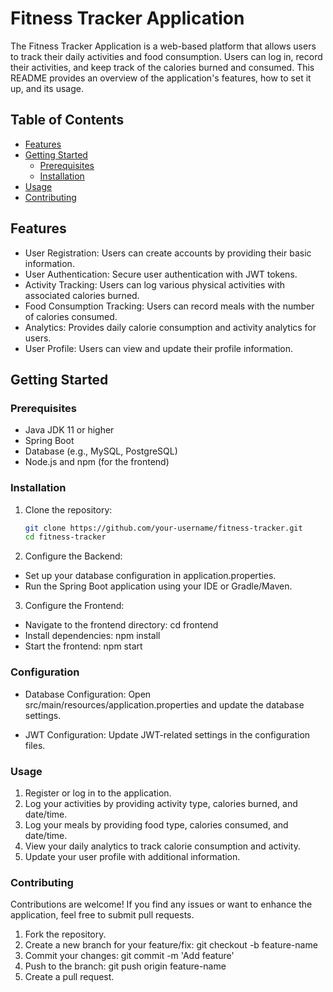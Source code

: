 # Fitness Tracker Application

The Fitness Tracker Application is a web-based platform that allows users to track their daily activities and food consumption. Users can log in, record their activities, and keep track of the calories burned and consumed. This README provides an overview of the application's features, how to set it up, and its usage.

## Table of Contents

- [Features](#features)
- [Getting Started](#getting-started)
    - [Prerequisites](#prerequisites)
    - [Installation](#installation)
- [Usage](#usage)
- [Contributing](#contributing)

## Features

- User Registration: Users can create accounts by providing their basic information.
- User Authentication: Secure user authentication with JWT tokens.
- Activity Tracking: Users can log various physical activities with associated calories burned.
- Food Consumption Tracking: Users can record meals with the number of calories consumed.
- Analytics: Provides daily calorie consumption and activity analytics for users.
- User Profile: Users can view and update their profile information.

## Getting Started

### Prerequisites

- Java JDK 11 or higher
- Spring Boot
- Database (e.g., MySQL, PostgreSQL)
- Node.js and npm (for the frontend)

### Installation

1. Clone the repository:

   ```sh
   git clone https://github.com/your-username/fitness-tracker.git
   cd fitness-tracker

2. Configure the Backend:
- Set up your database configuration in application.properties.
- Run the Spring Boot application using your IDE or Gradle/Maven.

3. Configure the Frontend:
- Navigate to the frontend directory: cd frontend
- Install dependencies: npm install
- Start the frontend: npm start

### Configuration
- Database Configuration: Open src/main/resources/application.properties and update the database settings.

- JWT Configuration: Update JWT-related settings in the configuration files.

### Usage
1. Register or log in to the application.
2. Log your activities by providing activity type, calories burned, and date/time.
3. Log your meals by providing food type, calories consumed, and date/time.
4. View your daily analytics to track calorie consumption and activity.
5. Update your user profile with additional information.

### Contributing
Contributions are welcome! If you find any issues or want to enhance the application, feel free to submit pull requests.

1. Fork the repository.
2. Create a new branch for your feature/fix: git checkout -b feature-name
3. Commit your changes: git commit -m 'Add feature'
4. Push to the branch: git push origin feature-name
5. Create a pull request.